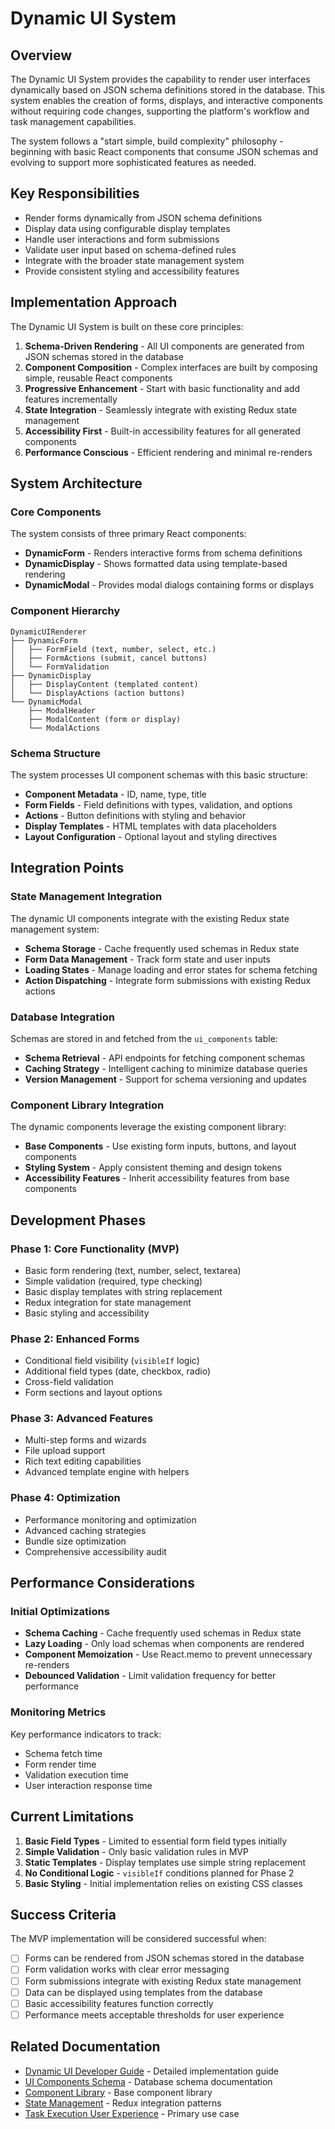 # Dynamic UI System

## Overview

The Dynamic UI System provides the capability to render user interfaces dynamically based on JSON schema definitions stored in the database. This system enables the creation of forms, displays, and interactive components without requiring code changes, supporting the platform's workflow and task management capabilities.

The system follows a "start simple, build complexity" philosophy - beginning with basic React components that consume JSON schemas and evolving to support more sophisticated features as needed.

## Key Responsibilities

* Render forms dynamically from JSON schema definitions
* Display data using configurable display templates
* Handle user interactions and form submissions
* Validate user input based on schema-defined rules
* Integrate with the broader state management system
* Provide consistent styling and accessibility features

## Implementation Approach

The Dynamic UI System is built on these core principles:

1. **Schema-Driven Rendering** - All UI components are generated from JSON schemas stored in the database
2. **Component Composition** - Complex interfaces are built by composing simple, reusable React components
3. **Progressive Enhancement** - Start with basic functionality and add features incrementally
4. **State Integration** - Seamlessly integrate with existing Redux state management
5. **Accessibility First** - Built-in accessibility features for all generated components
6. **Performance Conscious** - Efficient rendering and minimal re-renders

## System Architecture

### Core Components

The system consists of three primary React components:

* **DynamicForm** - Renders interactive forms from schema definitions
* **DynamicDisplay** - Shows formatted data using template-based rendering
* **DynamicModal** - Provides modal dialogs containing forms or displays

### Component Hierarchy

```
DynamicUIRenderer
├── DynamicForm
│   ├── FormField (text, number, select, etc.)
│   ├── FormActions (submit, cancel buttons)
│   └── FormValidation
├── DynamicDisplay
│   ├── DisplayContent (templated content)
│   └── DisplayActions (action buttons)
└── DynamicModal
    ├── ModalHeader
    ├── ModalContent (form or display)
    └── ModalActions
```

### Schema Structure

The system processes UI component schemas with this basic structure:

* **Component Metadata** - ID, name, type, title
* **Form Fields** - Field definitions with types, validation, and options
* **Actions** - Button definitions with styling and behavior
* **Display Templates** - HTML templates with data placeholders
* **Layout Configuration** - Optional layout and styling directives

## Integration Points

### State Management Integration

The dynamic UI components integrate with the existing Redux state management system:

* **Schema Storage** - Cache frequently used schemas in Redux state
* **Form Data Management** - Track form state and user inputs
* **Loading States** - Manage loading and error states for schema fetching
* **Action Dispatching** - Integrate form submissions with existing Redux actions

### Database Integration

Schemas are stored in and fetched from the `ui_components` table:

* **Schema Retrieval** - API endpoints for fetching component schemas
* **Caching Strategy** - Intelligent caching to minimize database queries
* **Version Management** - Support for schema versioning and updates

### Component Library Integration

The dynamic components leverage the existing component library:

* **Base Components** - Use existing form inputs, buttons, and layout components
* **Styling System** - Apply consistent theming and design tokens
* **Accessibility Features** - Inherit accessibility features from base components

## Development Phases

### Phase 1: Core Functionality (MVP)
- Basic form rendering (text, number, select, textarea)
- Simple validation (required, type checking)
- Basic display templates with string replacement
- Redux integration for state management
- Basic styling and accessibility

### Phase 2: Enhanced Forms
- Conditional field visibility (`visibleIf` logic)
- Additional field types (date, checkbox, radio)
- Cross-field validation
- Form sections and layout options

### Phase 3: Advanced Features
- Multi-step forms and wizards
- File upload support
- Rich text editing capabilities
- Advanced template engine with helpers

### Phase 4: Optimization
- Performance monitoring and optimization
- Advanced caching strategies
- Bundle size optimization
- Comprehensive accessibility audit

## Performance Considerations

### Initial Optimizations

* **Schema Caching** - Cache frequently used schemas in Redux state
* **Lazy Loading** - Only load schemas when components are rendered
* **Component Memoization** - Use React.memo to prevent unnecessary re-renders
* **Debounced Validation** - Limit validation frequency for better performance

### Monitoring Metrics

Key performance indicators to track:
- Schema fetch time
- Form render time
- Validation execution time
- User interaction response time

## Current Limitations

1. **Basic Field Types** - Limited to essential form field types initially
2. **Simple Validation** - Only basic validation rules in MVP
3. **Static Templates** - Display templates use simple string replacement
4. **No Conditional Logic** - `visibleIf` conditions planned for Phase 2
5. **Basic Styling** - Initial implementation relies on existing CSS classes

## Success Criteria

The MVP implementation will be considered successful when:

- [ ] Forms can be rendered from JSON schemas stored in the database
- [ ] Form validation works with clear error messaging
- [ ] Form submissions integrate with existing Redux state management
- [ ] Data can be displayed using templates from the database
- [ ] Basic accessibility features function correctly
- [ ] Performance meets acceptable thresholds for user experience

## Related Documentation

* [Dynamic UI Developer Guide](./dynamic_ui_developer_guide.md) - Detailed implementation guide
* [UI Components Schema](../schemas/ui_components.md) - Database schema documentation
* [Component Library](../technical_architecture/component_library.md) - Base component library
* [State Management](../technical_architecture/state_management.md) - Redux integration patterns
* [Task Execution User Experience](../user_experiences/task_management/task_execution.md) - Primary use case 